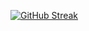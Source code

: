 [![GitHub Streak](https://streak-stats.demolab.com?user=reprover&theme=dark&card_width=200&hide_current_streak=true&hide_longest_streak=true)](https://git.io/streak-stats)
